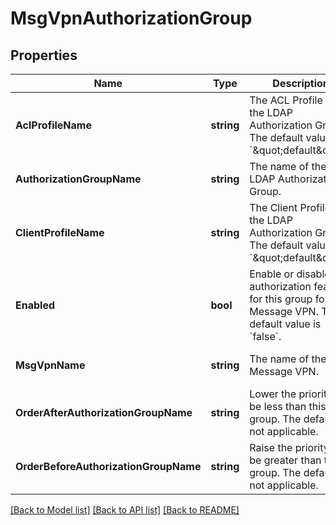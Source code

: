 # MsgVpnAuthorizationGroup

## Properties
Name | Type | Description | Notes
------------ | ------------- | ------------- | -------------
**AclProfileName** | **string** | The ACL Profile of the LDAP Authorization Group. The default value is &#x60;\&quot;default\&quot;&#x60;. | [optional] [default to null]
**AuthorizationGroupName** | **string** | The name of the LDAP Authorization Group. | [optional] [default to null]
**ClientProfileName** | **string** | The Client Profile of the LDAP Authorization Group. The default value is &#x60;\&quot;default\&quot;&#x60;. | [optional] [default to null]
**Enabled** | **bool** | Enable or disable the authorization feature for this group for the Message VPN. The default value is &#x60;false&#x60;. | [optional] [default to null]
**MsgVpnName** | **string** | The name of the Message VPN. | [optional] [default to null]
**OrderAfterAuthorizationGroupName** | **string** | Lower the priority to be less than this group. The default is not applicable. | [optional] [default to null]
**OrderBeforeAuthorizationGroupName** | **string** | Raise the priority to be greater than this group. The default is not applicable. | [optional] [default to null]

[[Back to Model list]](../README.md#documentation-for-models) [[Back to API list]](../README.md#documentation-for-api-endpoints) [[Back to README]](../README.md)


